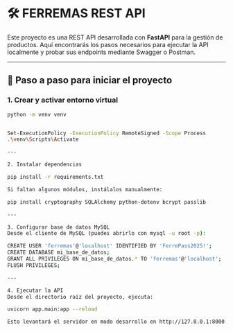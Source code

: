# 🛠️ FERREMAS REST API

Este proyecto es una REST API desarrollada con **FastAPI** para la gestión de productos. Aquí encontrarás los pasos necesarios para ejecutar la API localmente y probar sus endpoints mediante Swagger o Postman.

---

## 🚀 Paso a paso para iniciar el proyecto

### 1. Crear y activar entorno virtual

```bash
python -m venv venv


Set-ExecutionPolicy -ExecutionPolicy RemoteSigned -Scope Process
.\venv\Scripts\Activate

---

2. Instalar dependencias

pip install -r requirements.txt

Si faltan algunos módulos, instálalos manualmente:

pip install cryptography SQLAlchemy python-dotenv bcrypt passlib

---

3. Configurar base de datos MySQL
Desde el cliente de MySQL (puedes abrirlo con mysql -u root -p):

CREATE USER 'ferremas'@'localhost' IDENTIFIED BY 'FerrePass2025!';
CREATE DATABASE mi_base_de_datos;
GRANT ALL PRIVILEGES ON mi_base_de_datos.* TO 'ferremas'@'localhost';
FLUSH PRIVILEGES;

---

4. Ejecutar la API
Desde el directorio raíz del proyecto, ejecuta:

uvicorn app.main:app --reload

Esto levantará el servidor en modo desarrollo en http://127.0.0.1:8000.
